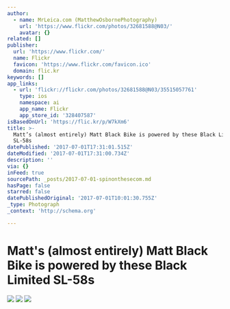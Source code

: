 ```yaml
---
author:
  - name: MrLeica.com (MatthewOsbornePhotography)
    url: 'https://www.flickr.com/photos/32681588@N03/'
    avatar: {}
related: []
publisher:
  url: 'https://www.flickr.com/'
  name: Flickr
  favicon: 'https://www.flickr.com/favicon.ico'
  domain: flic.kr
keywords: []
app_links:
  - url: 'flickr://flickr.com/photos/32681588@N03/35515057761'
    type: ios
    namespace: ai
    app_name: Flickr
    app_store_id: '328407587'
isBasedOnUrl: 'https://flic.kr/p/W7kXm6'
title: >-
  Matt’s (almost entirely) Matt Black Bike is powered by these Black Limited
  SL-58s
datePublished: '2017-07-01T17:31:01.515Z'
dateModified: '2017-07-01T17:31:00.734Z'
description: ''
via: {}
inFeed: true
sourcePath: _posts/2017-07-01-spinonthesecom.md
hasPage: false
starred: false
datePublishedOriginal: '2017-07-01T10:01:30.755Z'
_type: Photograph
_context: 'http://schema.org'

---
```

# Matt's (almost entirely) Matt Black Bike is powered by these Black Limited SL-58s
![](https://imgflo.herokuapp.com/graph/2b2431f8e7ba7b0/ae486e75a84c2c8ddf1774d15637bf09/noop.jpg?input=https%3A%2F%2Ffarm5.staticflickr.com%2F4232%2F35518210781_5397174bfc_b.jpg)
![](https://s3-us-west-2.amazonaws.com/the-grid-img/p/548f473d3d3fcfddc74c8d0de71e295e5c906301.jpg)
![](https://the-grid-user-content.s3-us-west-2.amazonaws.com/202bd38f-e896-4797-b4b1-a41e4585381a.jpg)